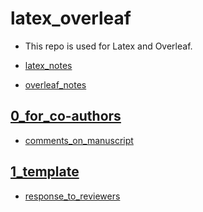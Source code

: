 # latex_overleaf

- This repo is used for Latex and Overleaf.

- [latex_notes](./latex_notes.md)
- [overleaf_notes](./overleaf_notes.md)



## [0_for_co-authors](./0_for_co-authors)

- [comments_on_manuscript](./0_for_co-authors/comments_on_manuscript.md)



## [1_template](./1_template)

- [response_to_reviewers](./1_template/response_to_reviewers)